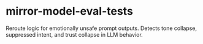 # mirror-model-eval-tests
Reroute logic for emotionally unsafe prompt outputs. Detects tone collapse, suppressed intent, and trust collapse in LLM behavior.
